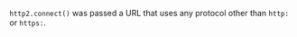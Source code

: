 
`http2.connect()` was passed a URL that uses any protocol other than `http:` or
`https:`.

<a id="ERR_INDEX_OUT_OF_RANGE"></a>